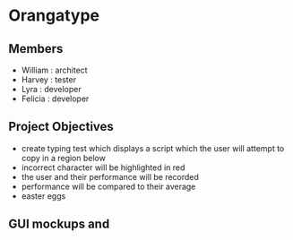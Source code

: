 # Orangatype

## Members
* William : architect
* Harvey : tester
* Lyra : developer
* Felicia : developer
  
## Project Objectives 
* create typing test which displays a script which the user will attempt to copy in a region below
* incorrect character will be highlighted in red
* the user and their performance will be recorded
* performance will be compared to their average
* easter eggs

## GUI mockups and  
